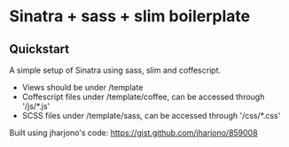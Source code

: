 # Sinatra + sass + slim boilerplate

## Quickstart

A simple setup of Sinatra using sass, slim and coffescript.

- Views should be under /template
- Coffescript files under /template/coffee, can be accessed through '/js/*.js'
- SCSS files under /template/sass, can be accessed through '/css/*.css'

Built using jharjono's code: https://gist.github.com/jharjono/859008
